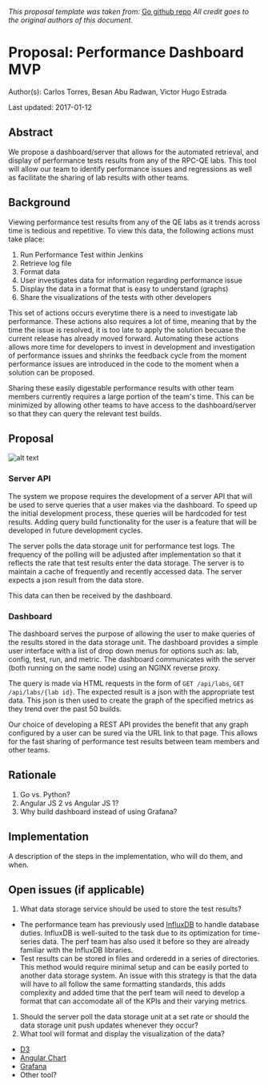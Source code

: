 *This proposal template was taken from:*
[Go github repo](https://github.com/golang/proposal/blob/master/design/TEMPLATE.md)
*All credit goes to the original authors of this document.*

# Proposal: Performance Dashboard MVP

Author(s): Carlos Torres, Besan Abu Radwan, Victor Hugo Estrada

Last updated: 2017-01-12

## Abstract

We propose a dashboard/server that allows for the automated retrieval, and
display of performance tests results from any of the RPC-QE labs. This tool
will allow our team to identify performance issues and regressions as well as
facilitate the sharing of lab results with other teams.

## Background

Viewing performance test results from any of the QE labs as it trends across
time is tedious and repetitive. To view this data, the following actions must
take place:

1. Run Performance Test within Jenkins
1. Retrieve log file
1. Format data
1. User investigates data for information regarding performance issue
1. Display the data in a format that is easy to understand (graphs)
1. Share the visualizations of the tests with other developers

This set of actions occurs everytime there is a need to investigate lab
performance. These actions also requires a lot of time, meaning that by the
time the issue is resolved, it is too late to apply the solution becuase the
current release has already moved forward. Automating these actions allows more
time for developers to invest in development and investigation of performance
issues and shrinks the feedback cycle from the moment performance issues are
introduced in the code to the moment when a solution can be proposed.

Sharing these easily digestable performance results with other team members
currently requires a large portion of the team's time.  This can be minimized
by allowing other teams to have access to the dashboard/server so that they
can query the relevant test builds.

## Proposal

![alt text](../images/perf-dash-proposal-diagram.png "Perf-Dash Diagram")

### Server API

The system we propose requires the development of a server API that will be
used to serve queries that a user makes via the dashboard. To speed up the
initial development process, these queries will be hardcoded for test results.
Adding query build functionality for the user is a feature that will be
developed in future development cycles.

The server polls the data storage unit for performance test logs. The frequency
of the polling will be adjusted after implementation so that it reflects the
rate that test results enter the data storage. The server is to maintain a
cache of frequently and recently accessed data. The server expects a json
result from the data store.

This data can then be received by the dashboard.

### Dashboard

The dashboard serves the purpose of allowing the user to make queries of the
results stored in the data storage unit. The dashboard provides a simple user
interface with a list of drop down menus for options such as: lab, config,
test, run, and metric. The dashboard communicates with the server (both
running on the same node) using an NGINX reverse proxy.

The query is made via HTML requests in the form of `GET /api/labs`,
`GET /api/labs/{lab id}`. The expected result is a json with the appropriate
test data. This json is then used to create the graph of the specified metrics
as they trend over the past 50 builds.

Our choice of developing a REST API provides the benefit that any graph
configured by a user can be sured via the URL link to that page.  This allows
for the fast sharing of performance test results between team members and
other teams.

## Rationale

1. Go vs. Python?
1. Angular JS 2 vs Angular JS 1?
1. Why build dashboard instead of using Grafana?

## Implementation

A description of the steps in the implementation, who will do them, and when.

## Open issues (if applicable)

1. What data storage service should be used to store the test results?
  * The performance team has previously used [InfluxDB][1] to handle database
    duties. InfluxDB is well-suited to the task due to its optimization for
    time-series data. The perf team has also used it before so they are
    already familiar with the InfluxDB libraries.
  * Test results can be stored in files and orderedd in a series of
    directories. This method would require minimal setup and can be easily
    ported to another data storage system. An issue with this strategy is that
    the data will have to all follow the same formatting standards, this adds
    complexity and added time that the perf team will need to develop a format
    that can accomodate all of the KPIs and their varying metrics.
1. Should the server poll the data storage unit at a set rate or should the
   data storage unit push updates whenever they occur?
1. What tool will format and display the visualization of the data?
  * [D3][2]
  * [Angular Chart][3]
  * [Grafana][4]
  * Other tool?

[1]: https://www.influxdata.com/
[2]: https://d3js.org/
[3]: http://jtblin.github.io/angular-chart.js/
[4]: https://grafana.net/tour
